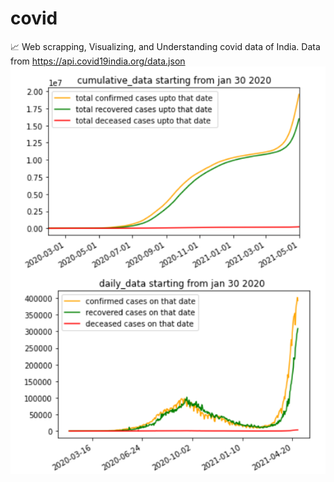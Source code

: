 # covid
📈 Web scrapping, Visualizing, and Understanding covid data of India. Data from https://api.covid19india.org/data.json
![](images/covid-image.png)
